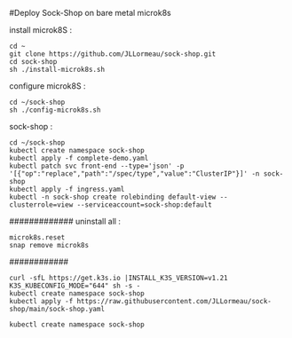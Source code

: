 #Deploy Sock-Shop on bare metal microk8s


install microk8S : 

    cd ~
    git clone https://github.com/JLLormeau/sock-shop.git
    cd sock-shop
    sh ./install-microk8s.sh
    
configure microk8S : 

    cd ~/sock-shop
    sh ./config-microk8s.sh
    
sock-shop : 

    cd ~/sock-shop
    kubectl create namespace sock-shop
    kubectl apply -f complete-demo.yaml
    kubectl patch svc front-end --type='json' -p '[{"op":"replace","path":"/spec/type","value":"ClusterIP"}]' -n sock-shop
    kubectl apply -f ingress.yaml
    kubectl -n sock-shop create rolebinding default-view --clusterrole=view --serviceaccount=sock-shop:default


#############
uninstall all :

    microk8s.reset
    snap remove microk8s


############

    curl -sfL https://get.k3s.io |INSTALL_K3S_VERSION=v1.21 K3S_KUBECONFIG_MODE="644" sh -s - 
    kubectl create namespace sock-shop
    kubectl apply -f https://raw.githubusercontent.com/JLLormeau/sock-shop/main/sock-shop.yaml
    
    kubectl create namespace sock-shop
    
    
    
